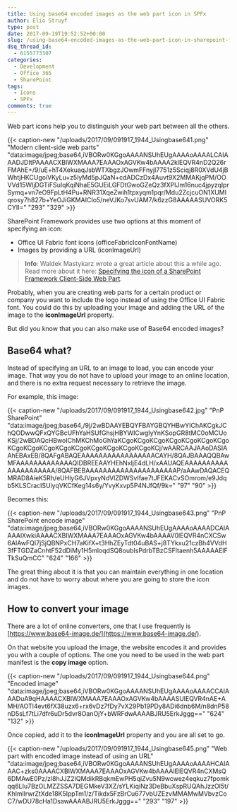```yaml
---
title: Using base64 encoded images as the web part icon in SPFx
author: Elio Struyf
type: post
date: 2017-09-19T19:52:52+00:00
slug: /using-base64-encoded-images-as-the-web-part-icon-in-sharepoint-framework/
dsq_thread_id:
  - 6155773307
categories:
  - Development
  - Office 365
  - SharePoint
tags:
  - Icons
  - SPFx
comments: true
---
```


Web part icons help you to distinguish your web part between all the others.

{{< caption-new "/uploads/2017/09/091917_1944_Usingbase641.png" "Modern client-side web parts"  "data:image/jpeg;base64,iVBORw0KGgoAAAANSUhEUgAAAAoAAAALCAIAAADJDItPAAAACXBIWXMAAA7EAAAOxAGVKw4bAAAA2klEQVR4nD2Q26rFMAhE+/9/uE+hT4XekuaqJsbWTXbgzJOwmFFnyjl7751z5Sciqj8R0XVdU4jBWhtjHKCUgoiVKyLu+z5lyMd5pJQaN+cdADCzDx4Auvt9X2MMAKjqPM/OOVVd15WIjDGTiFSuIqKqiNhaE5GUEiLGFDtGwoGZeQz3fXPlJm16nuc4jpyzqlprSymq+vn7eO9FpLtH4Pu+RNR31XqeZwih1tpxyqm1pqr/Mdu2ZcjcuON1XUMIqrosy7h827b+YeOJiGKMAICIo5/neVJKo7svUAM7/k6zzG8AAAAASUVORK5CYII=" "293" "329" >}}

SharePoint Framework provides use two options at this moment of specifying an icon:

*   Office UI Fabric font icons (officeFabricIconFontName)
*   Images by providing a URL (iconImageUrl)

> **Info**: Waldek Mastykarz wrote a great article about this a while ago. Read more about it here: [Specifying the icon of a SharePoint Framework Client-Side Web Part](https://blog.mastykarz.nl/specify-icon-sharepoint-framework-client-side-web-part/).

Probably, when you are creating web parts for a certain product or company you want to include the logo instead of using the Office UI Fabric font. You could do this by uploading your image and adding the URL of the image to the **iconImageUrl** property.

But did you know that you can also make use of Base64 encoded images?

## Base64 what?

Instead of specifying an URL to an image to load, you can encode your image. That way you do not have to upload your image to an online location, and there is no extra request necessary to retrieve the image.

For example, this image:

{{< caption-new "/uploads/2017/09/091917_1944_Usingbase642.jpg" "PnP SharePoint"  "data:image/jpeg;base64,/9j/2wBDAAYEBQYFBAYGBQYHBwYIChAKCgkJChQODwwQFxQYGBcUFhYaHSUfGhsjHBYWICwgIyYnKSopGR8tMC0oMCUoKSj/2wBDAQcHBwoIChMKChMoGhYaKCgoKCgoKCgoKCgoKCgoKCgoKCgoKCgoKCgoKCgoKCgoKCgoKCgoKCgoKCgoKCgoKCj/wAARCAAJAAoDASIAAhEBAxEB/8QAFgABAQEAAAAAAAAAAAAAAAAACAYH/8QAJBAAAQQBAwMFAAAAAAAAAAAAAQIDBREEAAYHEhNxIjE4dLH/xAAUAQEAAAAAAAAAAAAAAAAAAAAA/8QAFBEBAAAAAAAAAAAAAAAAAAAAAP/aAAwDAQACEQMRAD8AieK5Rh/eUHlyG6JVpxyNdVlZDWSvIfae7tJFEKACvSOmrom/e9Jdqb5KLSCracISUiyqVKCfKeg14s6y/YvyKxvp5P4NJfQf/9k=" "97" "90" >}}

Becomes this:

{{< caption-new "/uploads/2017/09/091917_1944_Usingbase643.png" "PnP SharePoint encode image"  "data:image/jpeg;base64,iVBORw0KGgoAAAANSUhEUgAAAAoAAAADCAIAAAAlXwkiAAAACXBIWXMAAA7EAAAOxAGVKw4bAAAAV0lEQVR4nCXCSw6AIAwFQI7jSjQBNPxCH7aKifX+t3HhZEyTdt04uBAS+j8TYkxu21czBh4VVdH3fFTGDZaCnhtF52dDiMy1H5mloqdSQ8oubIsPdrbTBzCSFltaenh5AAAAAElFTkSuQmCC" "624" "166" >}}

The great thing about it is that you can maintain everything in one location and do not have to worry about where you are going to store the icon images.

## How to convert your image

There are a lot of online converters, one that I use frequently is [https://www.base64-image.de/](https://www.base64-image.de/).

On that website you upload the image, the website encodes it and provides you with a couple of options. The one you need to be used in the web part manifest is the **copy image** option.

{{< caption-new "/uploads/2017/09/091917_1944_Usingbase644.png" "Encoded image"  "data:image/jpeg;base64,iVBORw0KGgoAAAANSUhEUgAAAAoAAAACCAIAAADuA9qHAAAACXBIWXMAAA7EAAAOxAGVKw4bAAAASUlEQVR4nAE+AMH/AOTl4evt6fX38uzx6+rx6vDz7fDy7vX29Pb19PDy8ADi6dnb6M/n8dnP58nD5sLf7tLi7dfr6uDr5dvr8OanOjY+bWRFdwAAAABJRU5ErkJggg==" "624" "132" >}}

Once copied, add it to the **iconImageUrl** property and you are all set to go.

{{< caption-new "/uploads/2017/09/091917_1944_Usingbase645.png" "Web part with encoded image instead of using an URL"  "data:image/jpeg;base64,iVBORw0KGgoAAAANSUhEUgAAAAoAAAAHCAIAAAC+zks0AAAACXBIWXMAAA7EAAAOxAGVKw4bAAAAlElEQVR4nCXMsQ6DMAwE0Pz/zl8hJJZ2IQMdikRBqkmEwPH5qiZvu5N9wcwez4eqkuz7fpomkqq6LIu7BzOLMZZSSA7DEGMkeV3XZ/sYLKiqiNz3DeBbuXspRUQAhJzzOI5t/KhImllrwrZtXde18K5IppTm1/z/Tikdx5FzBrCu677vbUZEzvMMAMwMVbvzCoC7/wDU78cHa1DsawAAAABJRU5ErkJggg==" "293" "197" >}}